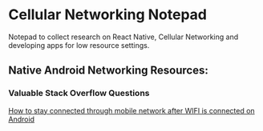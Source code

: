 # Cellular Networking Notepad

Notepad to collect research on React Native, Cellular Networking and developing apps for low resource settings.


## Native Android Networking Resources:

### Valuable Stack Overflow Questions

[How to stay connected through mobile network after WIFI is connected on Android](https://stackoverflow.com/questions/29835240/how-to-stay-connected-through-mobile-network-after-wifi-is-connected-on-android/29837637#29837637)
